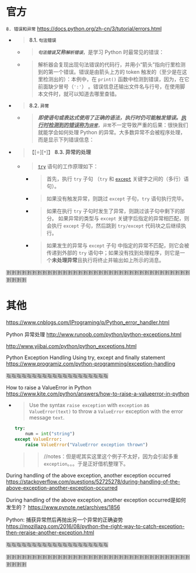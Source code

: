 
# 官方

`8. 错误和异常` https://docs.python.org/zh-cn/3/tutorial/errors.html
- > **8.1. `句法错误`**
  * > ***`句法错误`又称`解析错误`***，是学习 Python 时最常见的错误：
  * > 解析器会复现出现句法错误的代码行，并用小“箭头”指向行里检测到的第一个错误。错误是由箭头上方的 token 触发的（至少是在这里检测出的）：本例中，在 `print()` 函数中检测到错误，因为，在它前面缺少冒号（`':'`） 。错误信息还输出文件名与行号，在使用脚本文件时，就可以知道去哪里查错。
- > **8.2. `异常`**
  * > ***即使语句或表达式使用了正确的语法，执行时仍可能触发错误。<ins>执行时检测到的错误称为`异常`</ins>***，`异常`不一定导致严重的后果：很快我们就能学会如何处理 Python 的异常。大多数异常不会被程序处理，而是显示下列错误信息：
- > 【[:star:][`*`]】 **8.3. 异常的处理**
  * > [`try`](https://docs.python.org/zh-cn/3/reference/compound_stmts.html#try) 语句的工作原理如下：
    + > 首先，执行 `try` 子句 （`try` 和 [`except`](https://docs.python.org/zh-cn/3/reference/compound_stmts.html#except) 关键字之间的（多行）语句）。
    + > 如果没有触发异常，则跳过 `except` 子句，`try` 语句执行完毕。
    + > 如果在执行 `try` 子句时发生了异常，则跳过该子句中剩下的部分。 如果异常的类型与 `except` 关键字后指定的异常相匹配，则会执行 `except` 子句，然后跳到 `try/except` 代码块之后继续执行。
    + > 如果发生的异常与 `except` 子句 中指定的异常不匹配，则它会被传递到外部的 `try` 语句中；如果没有找到处理程序，则它是一个**未处理异常**且执行将终止并输出如上所示的消息。

:u5272::u5272::u5272::u5272::u5272::u5272::u5272::u5272::u5272::u5272::u5272::u5272::u5272::u5272::u5272::u5272::u5272::u5272::u5272::u5272::u5272::u5272::u5272::u5272::u5272::u5272::u5272::u5272::u5272::u5272::u5272::u5272::u5272::u5272::u5272::u5272::u5272::u5272::u5272::u5272:

# 其他

https://www.cnblogs.com/IPrograming/p/Python_error_handler.html

Python 异常处理 http://www.runoob.com/python/python-exceptions.html

http://www.yiibai.com/python/python_exceptions.html

Python Exception Handling Using try, except and finally statement https://www.programiz.com/python-programming/exception-handling

:u6307::u6307::u6307::u6307::u6307::u6307::u6307::u6307::u6307::u6307::u6307::u6307::u6307::u6307::u6307::u6307::u6307::u6307::u6307::u6307:

How to raise a ValueError in Python https://www.kite.com/python/answers/how-to-raise-a-valueerror-in-python
- > Use the syntax `raise exception` with `exception` as `ValueError(text)` to throw a `ValueError` exception with the error message `text`.
  ```py
  try:
      num = int("string")
  except ValueError:
      raise ValueError("ValueError exception thrown")
  ```
  >> //notes：但是呢其实这里这个例子不太好，因为会引起多重 `exception`。。。于是正好借机整理下。

During handling of the above exception, another exception occurred https://stackoverflow.com/questions/52725278/during-handling-of-the-above-exception-another-exception-occurred

During handling of the above exception, another exception occurred是如何发生的？ https://www.pynote.net/archives/1856

Python: 捕获异常然后再抛出另一个异常的正确姿势 https://mozillazg.com/2016/08/python-the-right-way-to-catch-exception-then-reraise-another-exception.html

:u6307::u6307::u6307::u6307::u6307::u6307::u6307::u6307::u6307::u6307::u6307::u6307::u6307::u6307::u6307::u6307::u6307::u6307::u6307::u6307:

:u5272::u5272::u5272::u5272::u5272::u5272::u5272::u5272::u5272::u5272::u5272::u5272::u5272::u5272::u5272::u5272::u5272::u5272::u5272::u5272::u5272::u5272::u5272::u5272::u5272::u5272::u5272::u5272::u5272::u5272::u5272::u5272::u5272::u5272::u5272::u5272::u5272::u5272::u5272::u5272:
